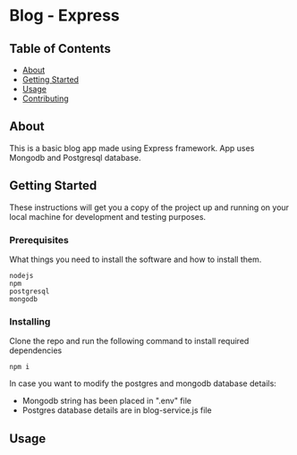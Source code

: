 # Blog - Express

## Table of Contents

- [About](#about)
- [Getting Started](#getting_started)
- [Usage](#usage)
- [Contributing](../CONTRIBUTING.md)

## About <a name = "about"></a>

This is a basic blog app made using Express framework. App uses Mongodb and Postgresql database. 


## Getting Started <a name = "getting_started"></a>

These instructions will get you a copy of the project up and running on your local machine for development and testing purposes. 

### Prerequisites

What things you need to install the software and how to install them.

```
nodejs
npm
postgresql
mongodb
```

### Installing

Clone the repo and run the following command to install required dependencies

```
npm i 
```

In case you want to modify the postgres and mongodb database details:
- Mongodb string has been placed in ".env" file
- Postgres database details are in blog-service.js file



## Usage <a name = "usage"></a>

